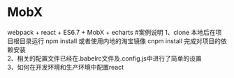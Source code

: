 # MobX
webpack + react + ES6.7 + MobX + echarts
#案例说明
1、clone 本地后在项目根目录运行 npm install 或者使用内地的淘宝镜像 cnpm install 完成对项目的依赖安装<br/>
2、相关的配置文件已经在.babelrc文件及.config.js中进行了简单的设置<br/>
3、如何在开发环境和生产环境中配置react

